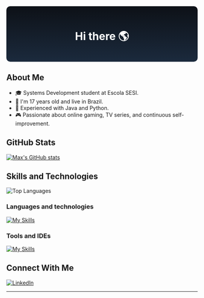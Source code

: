 <!-- Custom title and style -->
<div align="center" style="background: linear-gradient(to bottom, #0D1117, #1b2a3d); padding: 20px; border-radius: 10px; color: white;">
  <h1>Hi there 🌎</h1>
</div>

## About Me
- 🎓 Systems Development student at Escola SESI.
- 🌱 I'm 17 years old and live in Brazil.
- 🔧 Experienced with Java and Python.
- 🎮 Passionate about online gaming, TV series, and continuous self-improvement.

## GitHub Stats

[![Max's GitHub stats](https://github-readme-stats.vercel.app/api?username=Max-leal&theme=tokyonight)](https://github.com/Max-leal/github-readme-stats)

## Skills and Technologies
<div><img src="https://github-readme-stats.vercel.app/api/top-langs/?username=Max-leal&layout=compact&theme=tokyonight" alt="Top Languages"></div>

### Languages and technologies
[![My Skills](https://skillicons.dev/icons?i=java,spring,lua,html,css,js,postman,mysql&theme=dark)](https://skillicons.dev)

### Tools and IDEs
[![My Skills](https://skillicons.dev/icons?i=eclipse,idea,vscode&theme=dark)](https://skillicons.dev)

## Connect With Me
[![LinkedIn](https://img.shields.io/badge/LinkedIn-0077B5?style=for-the-badge&logo=linkedin&logoColor=white)](https://www.linkedin.com/in/max-a-leal-da-silva-ab5713333/?originalSubdomain=br)

---
